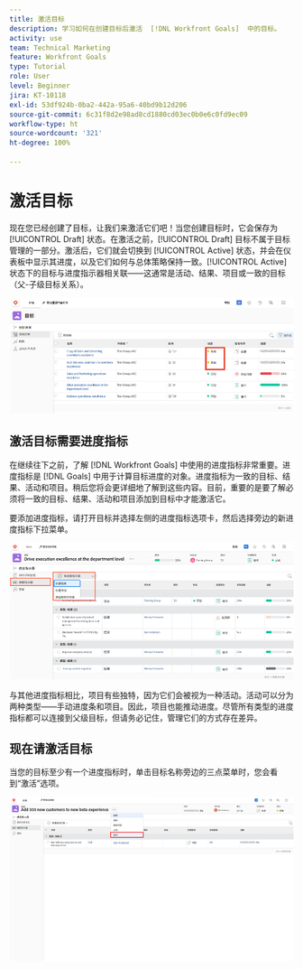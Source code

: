 ```yaml
---
title: 激活目标
description: 学习如何在创建目标后激活  [!DNL Workfront Goals]  中的目标。
activity: use
team: Technical Marketing
feature: Workfront Goals
type: Tutorial
role: User
level: Beginner
jira: KT-10118
exl-id: 53df924b-0ba2-442a-95a6-40bd9b12d206
source-git-commit: 6c31f8d2e98ad8cd1880cd03ec0b0e6c0fd9ec09
workflow-type: ht
source-wordcount: '321'
ht-degree: 100%

---
```


# 激活目标

现在您已经创建了目标，让我们来激活它们吧！当您创建目标时，它会保存为 [!UICONTROL Draft] 状态。在激活之前，[!UICONTROL Draft] 目标不属于目标管理的一部分。激活后，它们就会切换到 [!UICONTROL Active] 状态，并会在仪表板中显示其进度，以及它们如何与总体策略保持一致。[!UICONTROL Active] 状态下的目标与进度指示器相关联——这通常是活动、结果、项目或一致的目标（父-子级目标关系）。

![Workfront Goals 中处于草稿状态的目标的屏幕快照](assets/04-workfront-goals-activate-goals.png)

## 激活目标需要进度指标

在继续往下之前，了解 [!DNL Workfront Goals] 中使用的进度指标非常重要。进度指标是 [!DNL Goals] 中用于计算目标进度的对象。进度指标为一致的目标、结果、活动和项目。稍后您将会更详细地了解到这些内容。目前，重要的是要了解必须将一致的目标、结果、活动和项目添加到目标中才能激活它。

要添加进度指标，请打开目标并选择左侧的进度指标选项卡，然后选择旁边的新进度指标下拉菜单。

![显示结果、活动和项目以及目标进度指标的屏幕快照。](assets/05-workfront-goals-progress-indicators.png)

与其他进度指标相比，项目有些独特，因为它们会被视为一种活动。活动可以分为两种类型——手动进度条和项目。因此，项目也能推动进度。尽管所有类型的进度指标都可以连接到父级目标，但请务必记住，管理它们的方式存在差异。

## 现在请激活目标

当您的目标至少有一个进度指标时，单击目标名称旁边的三点菜单时，您会看到“激活”选项。

![显示如何激活目标的屏幕快照。](assets/activate-a-goal-with-a-result.png)
